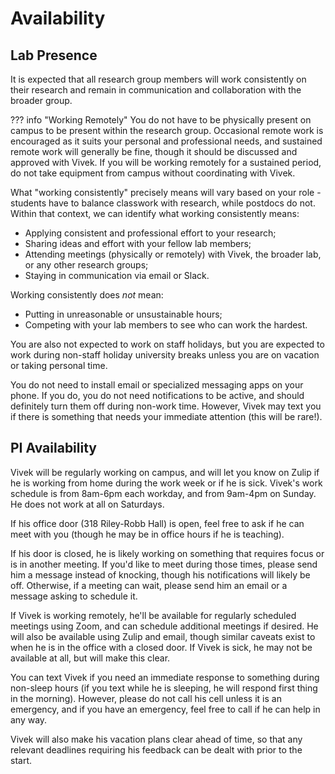 # Availability

<a id="presence"></a>
## Lab Presence

It is expected that all research group members will work consistently on their research and remain in communication and collaboration with the broader group.

??? info "Working Remotely"
    You do not have to be physically present on campus to be present within the research group. Occasional remote work is encouraged as it suits your personal and professional needs, and sustained remote work will generally be fine, though it should be discussed and approved with Vivek. If you will be working remotely for a sustained period, do not take equipment from campus without coordinating with Vivek.

What "working consistently" precisely means will vary based on your role - students have to balance classwork with research, while postdocs do not. Within that context, we can identify what working consistently means:

- Applying consistent and professional effort to your research;
- Sharing ideas and effort with your fellow lab members;
- Attending meetings (physically or remotely) with Vivek, the broader lab, or any other research groups;
- Staying in communication via email or Slack.

Working consistently does *not* mean:

- Putting in unreasonable or unsustainable hours;
- Competing with your lab members to see who can work the hardest.

You are also not expected to work on staff holidays, but you are expected to work during non-staff holiday university breaks unless you are on vacation or taking personal time.

You do not need to install email or specialized messaging apps on your phone. If you do, you do not need notifications to be active, and should definitely turn them off during non-work time. However, Vivek may text you if there is something that needs your immediate attention (this will be rare!).

## PI Availability

Vivek will be regularly working on campus, and will let you know on Zulip if he is working from home during the work week or if he is sick. Vivek's work schedule is from 8am-6pm each workday, and from 9am-4pm on Sunday. He does not work at all on Saturdays.

If his office door (318 Riley-Robb Hall) is open, feel free to ask if he can meet with you (though he may be in office hours if he is teaching).

If his door is closed, he is likely working on something that requires focus or is in another meeting. If you'd like to meet during those times, please send him a message instead of knocking, though his notifications will likely be off. Otherwise, if a meeting can wait, please send him an email or a message asking to schedule it.

If Vivek is working remotely, he'll be available for regularly scheduled meetings using Zoom, and can schedule additional meetings if desired. He will also be available using Zulip and email, though similar caveats exist to when he is in the office with a closed door. If Vivek is sick, he may not be available at all, but will make this clear.

You can text Vivek if you need an immediate response to something during non-sleep hours (if you text while he is sleeping, he will respond first thing in the morning). However, please do not call his cell unless it is an emergency, and if you have an emergency, feel free to call if he can help in any way.

Vivek will also make his vacation plans clear ahead of time, so that any relevant deadlines requiring his feedback can be dealt with prior to the start.

